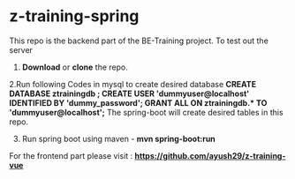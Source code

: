 # z-training-spring
This repo is the backend part of the BE-Training project.
To test out the server 
1. <b>Download</b> or <b>clone</b> the repo.

2.Run following Codes in mysql to create desired database
    <b>CREATE DATABASE ztrainingdb ;
    CREATE USER 'dummyuser@localhost' IDENTIFIED BY 'dummy_password';
    GRANT ALL ON ztrainingdb.* TO 'dummyuser@localhost';</b>
   The spring-boot will create desired tables in this repo.
   
3. Run spring boot using maven - <b>mvn spring-boot:run</b>

For the frontend part please visit : <b> https://github.com/ayush29/z-training-vue </b>


